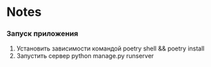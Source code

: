 # Notes

### Запуск приложения
1. Установить зависимости командой poetry shell && poetry install
2. Запустить сервер python manage.py runserver
